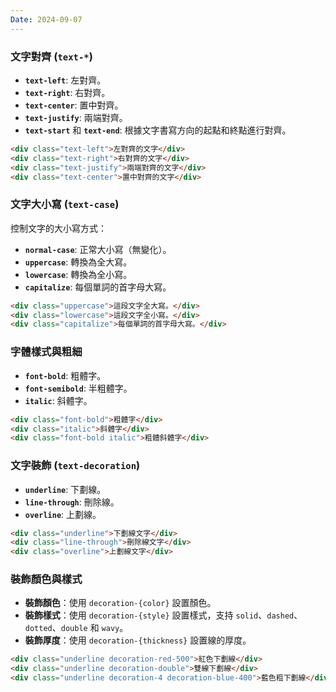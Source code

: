 ```yaml
---
Date: 2024-09-07
---
```

### 文字對齊 (`text-*`)
- **`text-left`**: 左對齊。
- **`text-right`**: 右對齊。
- **`text-center`**: 置中對齊。
- **`text-justify`**: 兩端對齊。
- **`text-start`** 和 **`text-end`**: 根據文字書寫方向的起點和終點進行對齊。

```html
<div class="text-left">左對齊的文字</div>
<div class="text-right">右對齊的文字</div>
<div class="text-justify">兩端對齊的文字</div>
<div class="text-center">置中對齊的文字</div>
```
### 文字大小寫 (`text-case`)
控制文字的大小寫方式：

- **`normal-case`**: 正常大小寫（無變化）。
- **`uppercase`**: 轉換為全大寫。
- **`lowercase`**: 轉換為全小寫。
- **`capitalize`**: 每個單詞的首字母大寫。

```html
<div class="uppercase">這段文字全大寫。</div>
<div class="lowercase">這段文字全小寫。</div>
<div class="capitalize">每個單詞的首字母大寫。</div>
```
### 字體樣式與粗細
- **`font-bold`**: 粗體字。
- **`font-semibold`**: 半粗體字。
- **`italic`**: 斜體字。

```html
<div class="font-bold">粗體字</div>
<div class="italic">斜體字</div>
<div class="font-bold italic">粗體斜體字</div>
```
### 文字裝飾 (`text-decoration`)
- **`underline`**: 下劃線。
- **`line-through`**: 刪除線。
- **`overline`**: 上劃線。

```html
<div class="underline">下劃線文字</div>
<div class="line-through">刪除線文字</div>
<div class="overline">上劃線文字</div>
```
### 裝飾顏色與樣式
- **裝飾顏色**：使用 `decoration-{color}` 設置顏色。
- **裝飾樣式**：使用 `decoration-{style}` 設置樣式，支持 `solid`、`dashed`、`dotted`、`double` 和 `wavy`。
- **裝飾厚度**：使用 `decoration-{thickness}` 設置線的厚度。

```html
<div class="underline decoration-red-500">紅色下劃線</div>
<div class="underline decoration-double">雙線下劃線</div>
<div class="underline decoration-4 decoration-blue-400">藍色粗下劃線</div>
```